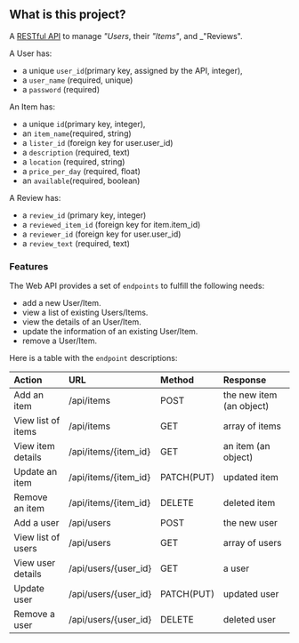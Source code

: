 ## What is this project?

A [RESTful API](https://www.w3schools.in/restful-web-services/intro/) to manage _"Users_, their _"Items"_, and \_"Reviews".

A User has:

- a unique `user_id`(primary key, assigned by the API, integer),
- a `user_name` (required, unique)
- a `password` (required)

An Item has:

- a unique `id`(primary key, integer),
- an `item_name`(required, string)
- a `lister_id` (foreign key for user.user_id)
- a `description` (required, text)
- a `location` (required, string)
- a `price_per_day` (required, float)
- an `available`(required, boolean)

A Review has:

- a `review_id` (primary key, integer)
- a `reviewed_item_id` (foreign key for item.item_id)
- a `reviewer_id` (foreign key for user.user_id)
- a `review_text` (required, text)

### Features

The Web API provides a set of `endpoints` to fulfill the following needs:

- add a new User/Item.
- view a list of existing Users/Items.
- view the details of an User/Item.
- update the information of an existing User/Item.
- remove a User/Item.

Here is a table with the `endpoint` descriptions:

| Action             | URL                  | Method     | Response                 |
| :----------------- | :------------------- | :--------- | :----------------------- |
| Add an item        | /api/items           | POST       | the new item (an object) |
| View list of items | /api/items           | GET        | array of items           |
| View item details  | /api/items/{item_id} | GET        | an item (an object)      |
| Update an item     | /api/items/{item_id} | PATCH(PUT) | updated item             |
| Remove an item     | /api/items/{item_id} | DELETE     | deleted item             |
| Add a user         | /api/users           | POST       | the new user             |
| View list of users | /api/users           | GET        | array of users           |
| View user details  | /api/users/{user_id} | GET        | a user                   |
| Update user        | /api/users/{user_id} | PATCH(PUT) | updated user             |
| Remove a user      | /api/users/{user_id} | DELETE     | deleted user             |

